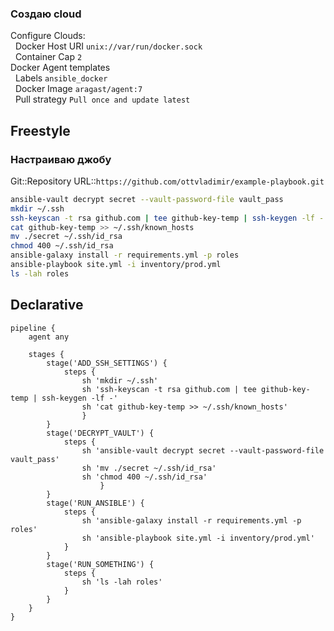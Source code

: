 ### Создаю cloud
Configure Clouds:  
&nbsp;&nbsp;Docker Host URI `unix://var/run/docker.sock`  
&nbsp;&nbsp;Container Cap `2`  
Docker Agent templates  
&nbsp;&nbsp;Labels `ansible_docker`  
&nbsp;&nbsp;Docker Image `aragast/agent:7`  
&nbsp;&nbsp;Pull strategy `Pull once and update latest`
## Freestyle
### Настраиваю джобу
Git::Repository URL::`https://github.com/ottvladimir/example-playbook.git`
```bash
ansible-vault decrypt secret --vault-password-file vault_pass
mkdir ~/.ssh
ssh-keyscan -t rsa github.com | tee github-key-temp | ssh-keygen -lf -
cat github-key-temp >> ~/.ssh/known_hosts
mv ./secret ~/.ssh/id_rsa
chmod 400 ~/.ssh/id_rsa
ansible-galaxy install -r requirements.yml -p roles
ansible-playbook site.yml -i inventory/prod.yml
ls -lah roles
```
## Declarative
```pipline
pipeline {
    agent any

    stages {
        stage('ADD_SSH_SETTINGS') {
            steps {
                sh 'mkdir ~/.ssh'
                sh 'ssh-keyscan -t rsa github.com | tee github-key-temp | ssh-keygen -lf -'
                sh 'cat github-key-temp >> ~/.ssh/known_hosts'
                }
        }    
        stage('DECRYPT_VAULT') {
            steps {
                sh 'ansible-vault decrypt secret --vault-password-file vault_pass'
                sh 'mv ./secret ~/.ssh/id_rsa'
                sh 'chmod 400 ~/.ssh/id_rsa'
                    }
        }
        stage('RUN_ANSIBLE') {
            steps {
                sh 'ansible-galaxy install -r requirements.yml -p roles'
                sh 'ansible-playbook site.yml -i inventory/prod.yml'
            }
        }
        stage('RUN_SOMETHING') {
            steps {
                sh 'ls -lah roles'
            }
        }    
    }
}
```
